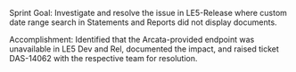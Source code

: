 Sprint Goal: Investigate and resolve the issue in LE5-Release where custom date range search in Statements and Reports did not display documents.

Accomplishment: Identified that the Arcata-provided endpoint was unavailable in LE5 Dev and Rel, documented the impact, and raised ticket DAS-14062 with the respective team for resolution.